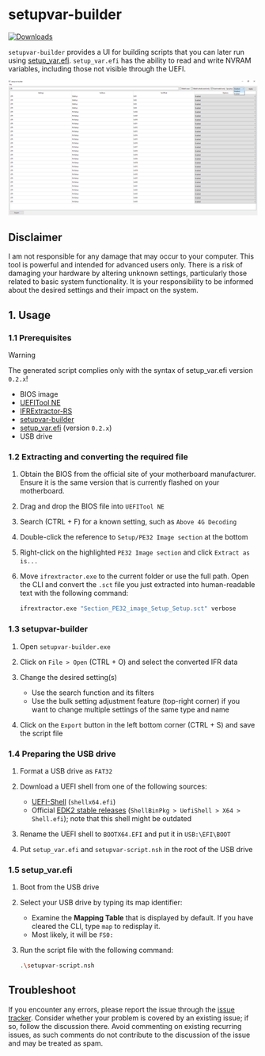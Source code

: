 # setupvar-builder

[![Downloads](https://img.shields.io/github/downloads/ab3lkaizen/setupvar-builder/total.svg)](https://github.com/ab3lkaizen/setupvar-builder/releases)

`setupvar-builder` provides a UI for building scripts that you can later run using [setup_var.efi](https://github.com/datasone/setup_var.efi). `setup_var.efi` has the ability to read and write NVRAM variables, including those not visible through the UEFI.

![Preview image](./assets/images/setupvar-builder_preview.png)

## Disclaimer

I am not responsible for any damage that may occur to your computer. This tool is powerful and intended for advanced users only. There is a risk of damaging your hardware by altering unknown settings, particularly those related to basic system functionality. It is your responsibility to be informed about the desired settings and their impact on the system.

## 1. Usage

### 1.1 Prerequisites

> [!WARNING]
> The generated script complies only with the syntax of setup_var.efi version `0.2.x`!

- BIOS image
- [UEFITool NE](https://github.com/LongSoft/UEFITool/releases/latest)
- [IFRExtractor-RS](https://github.com/LongSoft/IFRExtractor-RS/releases/latest)
- [setupvar-builder](https://github.com/ab3lkaizen/setupvar-builder/releases/latest)
- [setup_var.efi](https://github.com/datasone/setup_var.efi/releases) (version `0.2.x`)
- USB drive

### 1.2 Extracting and converting the required file

1. Obtain the BIOS from the official site of your motherboard manufacturer. Ensure it is the same version that is currently flashed on your motherboard.

2. Drag and drop the BIOS file into `UEFITool NE`

3. Search (CTRL + F) for a known setting, such as `Above 4G Decoding`

4. Double-click the reference to `Setup/PE32 Image section` at the bottom

5. Right-click on the highlighted `PE32 Image section` and click `Extract as is...`

6. Move `ifrextractor.exe` to the current folder or use the full path. Open the CLI and convert the `.sct` file you just extracted into human-readable text with the following command:

    ```bat
    ifrextractor.exe "Section_PE32_image_Setup_Setup.sct" verbose
    ```

### 1.3 setupvar-builder

1. Open `setupvar-builder.exe`

2. Click on `File > Open` (CTRL + O) and select the converted IFR data

3. Change the desired setting(s)
    - Use the search function and its filters
    - Use the bulk setting adjustment feature (top-right corner) if you want to change multiple settings of the same type and name

4. Click on the `Export` button in the left bottom corner (CTRL + S) and save the script file

### 1.4 Preparing the USB drive

1. Format a USB drive as `FAT32`

2. Download a UEFI shell from one of the following sources:
    - [UEFI-Shell](https://github.com/pbatard/UEFI-Shell/releases/latest) (`shellx64.efi`)
    - Official [EDK2 stable releases](https://github.com/tianocore/edk2/releases/download/edk2-stable202002/ShellBinPkg.zip) (`ShellBinPkg > UefiShell > X64 > Shell.efi`); note that this shell might be outdated

3. Rename the UEFI shell to `BOOTX64.EFI` and put it in `USB:\EFI\BOOT`

4. Put `setup_var.efi` and `setupvar-script.nsh` in the root of the USB drive

### 1.5 setup_var.efi

1. Boot from the USB drive

2. Select your USB drive by typing its map identifier:
    - Examine the **Mapping Table** that is displayed by default. If you have cleared the CLI, type `map` to redisplay it.
    - Most likely, it will be `FS0:`

3. Run the script file with the following command:

    ```sh
    .\setupvar-script.nsh
    ```

## Troubleshoot

If you encounter any errors, please report the issue through the [issue tracker](https://github.com/ab3lkaizen/setupvar-builder/issues). Consider whether your problem is covered by an existing issue; if so, follow the discussion there. Avoid commenting on existing recurring issues, as such comments do not contribute to the discussion of the issue and may be treated as spam.
